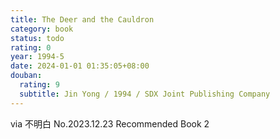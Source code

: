 ```yaml
---
title: The Deer and the Cauldron
category: book
status: todo
rating: 0
year: 1994-5
date: 2024-01-01 01:35:05+08:00
douban:
  rating: 9
  subtitle: Jin Yong / 1994 / SDX Joint Publishing Company
---
```


via 不明白 No.2023.12.23 Recommended Book 2
